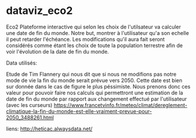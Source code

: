 # dataviz_eco2
Eco2
Plateforme interactive qui selon les choix de  l'utilsateur va calculer une date de fin du monde.
Notre but, montrer à l'utilisateur qu'a son echelle il peut retarder l'échéance.
Les modifications qu'il aura fait seront considérés comme étant les choix de toute la population terrestre 
afin de voir l'évolution de la date de fin du monde.

Data utilisés:

Etude de Tim Flannery qui nous dit que si nous ne modifions pas notre mode de vie la fin du monde serait prévue vers 2050. Cette date est bien sur donnée dans le cas de figure le plus péssimiste. Nous prenons donc ces valeur pour pouvoir faire nos calculs qui permettront une estimation de la date de fin du monde par rapport aux changement effectué par l'utilisateur (avec les curseurs)
https://www.francetvinfo.fr/meteo/climat/dereglement-climatique-la-fin-du-monde-est-elle-vraiment-prevue-pour-2050_3488261.html

liens: http://heticac.alwaysdata.net/
